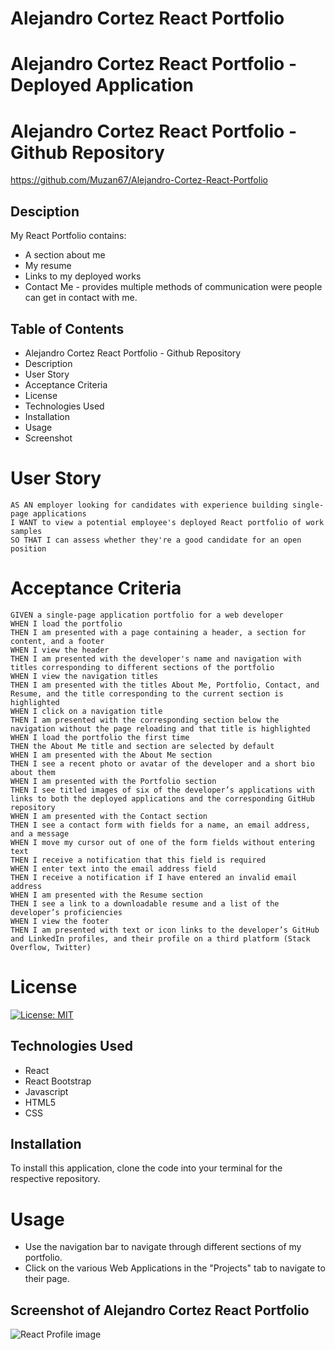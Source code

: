 # Alejandro Cortez React Portfolio


# Alejandro Cortez React Portfolio - Deployed Application


# Alejandro Cortez React Portfolio - Github Repository

https://github.com/Muzan67/Alejandro-Cortez-React-Portfolio

## Desciption

My React Portfolio contains:

- A section about me
- My resume
- Links to my deployed works
- Contact Me - provides multiple methods of communication were people can get in contact with me.

## Table of Contents

- Alejandro Cortez React Portfolio - Github Repository
- Description
- User Story
- Acceptance Criteria
- License
- Technologies Used
- Installation
- Usage
- Screenshot

# User Story

```
AS AN employer looking for candidates with experience building single-page applications
I WANT to view a potential employee's deployed React portfolio of work samples
SO THAT I can assess whether they're a good candidate for an open position

```

# Acceptance Criteria

```
GIVEN a single-page application portfolio for a web developer
WHEN I load the portfolio
THEN I am presented with a page containing a header, a section for content, and a footer
WHEN I view the header
THEN I am presented with the developer's name and navigation with titles corresponding to different sections of the portfolio
WHEN I view the navigation titles
THEN I am presented with the titles About Me, Portfolio, Contact, and Resume, and the title corresponding to the current section is highlighted
WHEN I click on a navigation title
THEN I am presented with the corresponding section below the navigation without the page reloading and that title is highlighted
WHEN I load the portfolio the first time
THEN the About Me title and section are selected by default
WHEN I am presented with the About Me section
THEN I see a recent photo or avatar of the developer and a short bio about them
WHEN I am presented with the Portfolio section
THEN I see titled images of six of the developer’s applications with links to both the deployed applications and the corresponding GitHub repository
WHEN I am presented with the Contact section
THEN I see a contact form with fields for a name, an email address, and a message
WHEN I move my cursor out of one of the form fields without entering text
THEN I receive a notification that this field is required
WHEN I enter text into the email address field
THEN I receive a notification if I have entered an invalid email address
WHEN I am presented with the Resume section
THEN I see a link to a downloadable resume and a list of the developer’s proficiencies
WHEN I view the footer
THEN I am presented with text or icon links to the developer’s GitHub and LinkedIn profiles, and their profile on a third platform (Stack Overflow, Twitter)

```

# License

[![License: MIT](https://img.shields.io/badge/License-MIT-yellow.svg)](https://opensource.org/licenses/MIT)

## Technologies Used

- React
- React Bootstrap
- Javascript
- HTML5
- CSS

## Installation

To install this application, clone the code into your terminal for the respective repository.

# Usage
- Use the navigation bar to navigate through different sections of my portfolio.
- Click on the various Web Applications in the "Projects" tab to navigate to their page.

## Screenshot of Alejandro Cortez React Portfolio
![React Profile image](https://user-images.githubusercontent.com/102841726/187580995-24532cd2-5933-4d27-9c52-6b2bf5bd03de.png)

